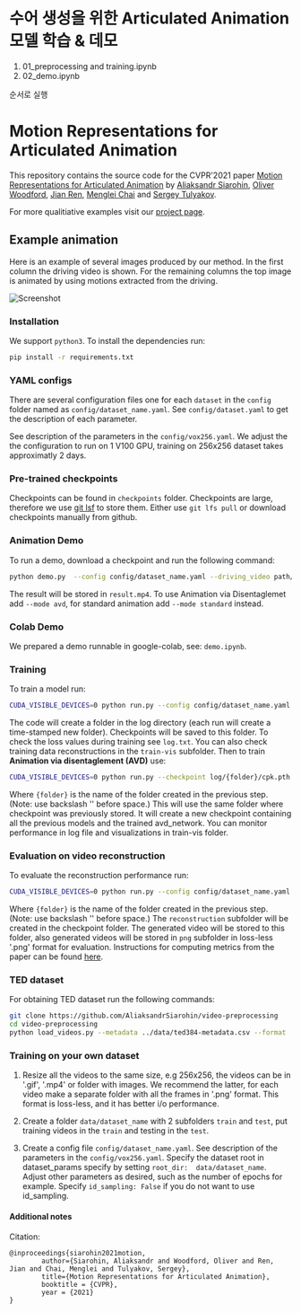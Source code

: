 # 수어 생성을 위한 Articulated Animation 모델 학습 & 데모
1. 01_preprocessing and training.ipynb
2. 02_demo.ipynb

순서로 실행





# Motion Representations for Articulated Animation

This repository contains the source code for the CVPR'2021 paper [Motion Representations for Articulated Animation](https://arxiv.org/abs/2104.11280) by [Aliaksandr Siarohin](https://aliaksandrsiarohin.github.io/aliaksandr-siarohin-website/), [Oliver  Woodford](https://ojwoodford.github.io/), [Jian Ren](https://alanspike.github.io/), [Menglei Chai](https://mlchai.com/) and [Sergey Tulyakov](http://www.stulyakov.com/). 

For more qualitiative examples visit our [project page](https://snap-research.github.io/articulated-animation/).

## Example animation

Here is an example of several images produced by our method. In the first column the driving video is shown. For the remaining columns the top image is animated by using motions extracted from the driving. 

![Screenshot](sup-mat/teaser.gif)

### Installation

We support ```python3```. To install the dependencies run:
```bash
pip install -r requirements.txt
```

### YAML configs

There are several configuration files one for each `dataset` in the `config` folder named as ```config/dataset_name.yaml```. See ```config/dataset.yaml``` to get the description of each parameter.

See description of the parameters in the ```config/vox256.yaml```. We adjust the the configuration to run on 1 V100 GPU, training on 256x256 dataset takes approximatly 2 days.

### Pre-trained checkpoints
Checkpoints can be found in ```checkpoints``` folder. Checkpoints are large, therefore we use [git lsf](https://git-lfs.github.com/) to store them. Either use ```git lfs pull``` or download checkpoints manually from github.

### Animation Demo
To run a demo, download a checkpoint and run the following command:
```bash
python demo.py  --config config/dataset_name.yaml --driving_video path/to/driving --source_image path/to/source --checkpoint path/to/checkpoint
```
The result will be stored in ```result.mp4```. To use Animation via Disentaglemet add ```--mode avd```, for standard animation add  ```--mode standard``` instead.

### Colab Demo 
We prepared a demo runnable in google-colab, see: ```demo.ipynb```.


### Training

To train a model run:
```bash
CUDA_VISIBLE_DEVICES=0 python run.py --config config/dataset_name.yaml --device_ids 0
```
The code will create a folder in the log directory (each run will create a time-stamped new folder). Checkpoints will be saved to this folder.
To check the loss values during training see ```log.txt```.
You can also check training data reconstructions in the ```train-vis``` subfolder.
Then to train **Animation via disentaglement (AVD)** use:

```bash
CUDA_VISIBLE_DEVICES=0 python run.py --checkpoint log/{folder}/cpk.pth --config config/dataset_name.yaml --device_ids 0 --mode train_avd
```
Where ```{folder}``` is the name of the folder created in the previous step. (Note: use backslash '\' before space.)
This will use the same folder where checkpoint was previously stored.
It will create a new checkpoint containing all the previous models and the trained avd_network.
You can monitor performance in log file and visualizations in train-vis folder.

### Evaluation on video reconstruction

To evaluate the reconstruction performance run:
```bash
CUDA_VISIBLE_DEVICES=0 python run.py --config config/dataset_name.yaml --mode reconstruction --checkpoint log/{folder}/cpk.pth
```
Where ```{folder}``` is the name of the folder created in the previous step. (Note: use backslash '\' before space.)
The ```reconstruction``` subfolder will be created in the checkpoint folder.
The generated video will be stored to this folder, also generated videos will be stored in ```png``` subfolder in loss-less '.png' format for evaluation.
Instructions for computing metrics from the paper can be found [here](https://github.com/AliaksandrSiarohin/pose-evaluation).

### TED dataset
For obtaining TED dataset run the following commands:
```bash
git clone https://github.com/AliaksandrSiarohin/video-preprocessing
cd video-preprocessing
python load_videos.py --metadata ../data/ted384-metadata.csv --format .mp4 --out_folder ../data/TED384-v2 --workers 8 --image_shape 384,384
```

### Training on your own dataset
1) Resize all the videos to the same size, e.g 256x256, the videos can be in '.gif', '.mp4' or folder with images.
We recommend the latter, for each video make a separate folder with all the frames in '.png' format. This format is loss-less, and it has better i/o performance.

2) Create a folder ```data/dataset_name``` with 2 subfolders ```train``` and ```test```, put training videos in the ```train``` and testing in the ```test```.

3) Create a config file ```config/dataset_name.yaml```. See description of the parameters in the ```config/vox256.yaml```.  Specify the dataset root in dataset_params specify by setting  ```root_dir:  data/dataset_name```.  Adjust other parameters as desired, such as the number of epochs for example. Specify ```id_sampling: False``` if you do not want to use id_sampling.


#### Additional notes

Citation: 
```
@inproceedings{siarohin2021motion,
        author={Siarohin, Aliaksandr and Woodford, Oliver and Ren, Jian and Chai, Menglei and Tulyakov, Sergey},
        title={Motion Representations for Articulated Animation},
        booktitle = {CVPR},
        year = {2021}
}
```

